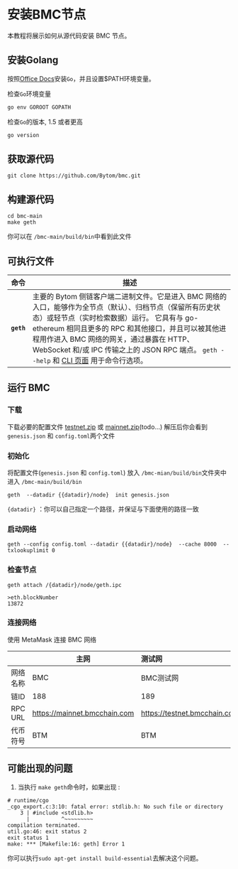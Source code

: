 # 安装BMC节点

本教程将展示如何从源代码安装 BMC 节点。

## 安装Golang

按照[Office Docs](https://go.dev/doc/install)安装`Go`，并且设置$PATH环境变量。

检查`Go`环境变量

```bash
go env GOROOT GOPATH
```

检查`Go`的版本, 1.5 或者更高

```bash
go version
```

## 获取源代码

```shell
git clone https://github.com/Bytom/bmc.git
```

## 构建源代码

```shell
cd bmc-main 
make geth 
```

你可以在 `/bmc-main/build/bin`中看到此文件

## 可执行文件

|  命令   | 描述                                                  |
| :--------: | ------------------------------------------------------------ |
| **`geth`** | 主要的 Bytom 侧链客户端二进制文件。它是进入 BMC 网络的入口，能够作为全节点（默认）、归档节点（保留所有历史状态）或轻节点（实时检索数据）运行。 它具有与 go-ethereum 相同且更多的 RPC 和其他接口，并且可以被其他进程用作进入 BMC 网络的网关，通过暴露在 HTTP、WebSocket 和/或 IPC 传输之上的 JSON RPC 端点。 `geth --help` 和 [CLI 页面](https://geth.ethereum.org/docs/interface/command-line-options) 用于命令行选项。 |

## 运行 BMC  

### 下载  

下载必要的配置文件 [testnet.zip](https://github.com/Bytom/bmc/releases/download/v.1.0.0/testnet.zip) 或 [mainnet.zip]()(todo...)
解压后你会看到  `genesis.json` 和 `config.toml`两个文件

### 初始化

将配置文件(`genesis.json` 和 `config.toml`) 放入 `/bmc-mian/build/bin`文件夹中
进入 ```/bmc-main/build/bin``` 

```shell
geth  --datadir {{datadir}/node}  init genesis.json
```
`{datadir}` ：你可以自己指定一个路径，并保证与下面使用的路径一致

### 启动网络

```shell
geth --config config.toml --datadir {{datadir}/node}  --cache 8000  --txlookuplimit 0
```

### 检查节点

```shell
geth attach /{datadir}/node/geth.ipc

>eth.blockNumber
13872
```

### 连接网络
使用 MetaMask 连接 BMC 网络

|                 | 主网                      | 测试网                      |
|:----------------|------------------------------|:-----------------------------|
| 网络名称    | BMC                          | BMC测试网                  |
| 链ID        | 188                          | 189                          |
| RPC URL         | https://mainnet.bmcchain.com | https://testnet.bmcchain.com |
| 代币符号 | BTM                          | BTM                          |

##  可能出现的问题

1. 当执行 `make geth`命令时，如果出现 :

```
# runtime/cgo
_cgo_export.c:3:10: fatal error: stdlib.h: No such file or directory
    3 | #include <stdlib.h>
      |          ^~~~~~~~~~
compilation terminated.
util.go:46: exit status 2
exit status 1
make: *** [Makefile:16: geth] Error 1
```

你可以执行`sudo apt-get install build-essential`去解决这个问题。

